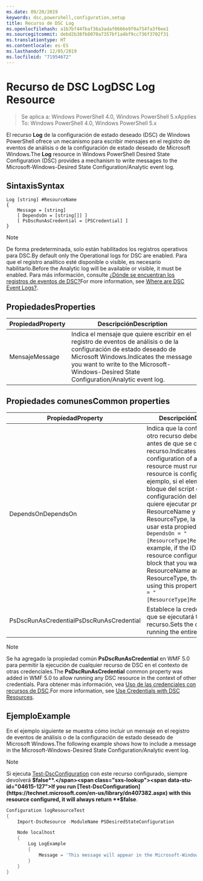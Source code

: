 ```yaml
---
ms.date: 09/20/2019
keywords: dsc,powershell,configuration,setup
title: Recurso de DSC Log
ms.openlocfilehash: a1b7bf44fbaf36a3adaf0666e9f0a754fa3f6ee1
ms.sourcegitcommit: debd2b38fb8070a7357bf1a4bf9cc736f3702f31
ms.translationtype: HT
ms.contentlocale: es-ES
ms.lasthandoff: 12/05/2019
ms.locfileid: "71954672"
---
```

# <a name="dsc-log-resource"></a><span data-ttu-id="04615-103">Recurso de DSC Log</span><span class="sxs-lookup"><span data-stu-id="04615-103">DSC Log Resource</span></span>

> <span data-ttu-id="04615-104">Se aplica a: Windows PowerShell 4.0, Windows PowerShell 5.x</span><span class="sxs-lookup"><span data-stu-id="04615-104">Applies To: Windows PowerShell 4.0, Windows PowerShell 5.x</span></span>

<span data-ttu-id="04615-105">El recurso **Log** de la configuración de estado deseado (DSC) de Windows PowerShell ofrece un mecanismo para escribir mensajes en el registro de eventos de análisis o de la configuración de estado deseado de Microsoft Windows.</span><span class="sxs-lookup"><span data-stu-id="04615-105">The **Log** resource in Windows PowerShell Desired State Configuration (DSC) provides a mechanism to write messages to the Microsoft-Windows-Desired State Configuration/Analytic event log.</span></span>

## <a name="syntax"></a><span data-ttu-id="04615-106">Sintaxis</span><span class="sxs-lookup"><span data-stu-id="04615-106">Syntax</span></span>

```Syntax
Log [string] #ResourceName
{
    Message = [string]
    [ DependsOn = [string[]] ]
    [ PsDscRunAsCredential = [PSCredential] ]
}
```

> [!NOTE]
> <span data-ttu-id="04615-107">De forma predeterminada, solo están habilitados los registros operativos para DSC.</span><span class="sxs-lookup"><span data-stu-id="04615-107">By default only the Operational logs for DSC are enabled.</span></span> <span data-ttu-id="04615-108">Para que el registro analítico esté disponible o visible, es necesario habilitarlo.</span><span class="sxs-lookup"><span data-stu-id="04615-108">Before the Analytic log will be available or visible, it must be enabled.</span></span> <span data-ttu-id="04615-109">Para más información, consulte [¿Dónde se encuentran los registros de eventos de DSC?](../../../troubleshooting/troubleshooting.md#where-are-dsc-event-logs)</span><span class="sxs-lookup"><span data-stu-id="04615-109">For more information, see [Where are DSC Event Logs?](../../../troubleshooting/troubleshooting.md#where-are-dsc-event-logs).</span></span>

## <a name="properties"></a><span data-ttu-id="04615-110">Propiedades</span><span class="sxs-lookup"><span data-stu-id="04615-110">Properties</span></span>

|<span data-ttu-id="04615-111">Propiedad</span><span class="sxs-lookup"><span data-stu-id="04615-111">Property</span></span> |<span data-ttu-id="04615-112">Descripción</span><span class="sxs-lookup"><span data-stu-id="04615-112">Description</span></span> |
|---|---|
|<span data-ttu-id="04615-113">Mensaje</span><span class="sxs-lookup"><span data-stu-id="04615-113">Message</span></span> |<span data-ttu-id="04615-114">Indica el mensaje que quiere escribir en el registro de eventos de análisis o de la configuración de estado deseado de Microsoft Windows.</span><span class="sxs-lookup"><span data-stu-id="04615-114">Indicates the message you want to write to the Microsoft-Windows-Desired State Configuration/Analytic event log.</span></span> |

## <a name="common-properties"></a><span data-ttu-id="04615-115">Propiedades comunes</span><span class="sxs-lookup"><span data-stu-id="04615-115">Common properties</span></span>

|<span data-ttu-id="04615-116">Propiedad</span><span class="sxs-lookup"><span data-stu-id="04615-116">Property</span></span> |<span data-ttu-id="04615-117">Descripción</span><span class="sxs-lookup"><span data-stu-id="04615-117">Description</span></span> |
|---|---|
|<span data-ttu-id="04615-118">DependsOn</span><span class="sxs-lookup"><span data-stu-id="04615-118">DependsOn</span></span> |<span data-ttu-id="04615-119">Indica que la configuración de otro recurso debe ejecutarse antes de que se configure este recurso.</span><span class="sxs-lookup"><span data-stu-id="04615-119">Indicates that the configuration of another resource must run before this resource is configured.</span></span> <span data-ttu-id="04615-120">Por ejemplo, si el elemento ID del bloque del script de configuración del recurso que quiere ejecutar primero es ResourceName y su tipo es ResourceType, la sintaxis para usar esta propiedad es `DependsOn = "[ResourceType]ResourceName"`.</span><span class="sxs-lookup"><span data-stu-id="04615-120">For example, if the ID of the resource configuration script block that you want to run first is ResourceName and its type is ResourceType, the syntax for using this property is `DependsOn = "[ResourceType]ResourceName"`.</span></span> |
|<span data-ttu-id="04615-121">PsDscRunAsCredential</span><span class="sxs-lookup"><span data-stu-id="04615-121">PsDscRunAsCredential</span></span> |<span data-ttu-id="04615-122">Establece la credencial con la que se ejecutará todo el recurso.</span><span class="sxs-lookup"><span data-stu-id="04615-122">Sets the credential for running the entire resource as.</span></span> |

> [!NOTE]
> <span data-ttu-id="04615-123">Se ha agregado la propiedad común **PsDscRunAsCredential** en WMF 5.0 para permitir la ejecución de cualquier recurso de DSC en el contexto de otras credenciales.</span><span class="sxs-lookup"><span data-stu-id="04615-123">The **PsDscRunAsCredential** common property was added in WMF 5.0 to allow running any DSC resource in the context of other credentials.</span></span> <span data-ttu-id="04615-124">Para obtener más información, vea [Uso de las credenciales con recursos de DSC](../../../configurations/runasuser.md).</span><span class="sxs-lookup"><span data-stu-id="04615-124">For more information, see [Use Credentials with DSC Resources](../../../configurations/runasuser.md).</span></span>

## <a name="example"></a><span data-ttu-id="04615-125">Ejemplo</span><span class="sxs-lookup"><span data-stu-id="04615-125">Example</span></span>

<span data-ttu-id="04615-126">En el ejemplo siguiente se muestra cómo incluir un mensaje en el registro de eventos de análisis o de la configuración de estado deseado de Microsoft Windows.</span><span class="sxs-lookup"><span data-stu-id="04615-126">The following example shows how to include a message in the Microsoft-Windows-Desired State Configuration/Analytic event log.</span></span>

> [!NOTE]
> <span data-ttu-id="04615-127">Si ejecuta [Test-DscConfiguration](https://technet.microsoft.com/en-us/library/dn407382.aspx) con este recurso configurado, siempre devolverá **$false**.</span><span class="sxs-lookup"><span data-stu-id="04615-127">If you run [Test-DscConfiguration](https://technet.microsoft.com/en-us/library/dn407382.aspx) with this resource configured, it will always return **$false**.</span></span>

```powershell
Configuration logResourceTest
{
    Import-DscResource -ModuleName PSDesiredStateConfiguration

    Node localhost
    {
        Log LogExample
        {
            Message = 'This message will appear in the Microsoft-Windows-Desired State Configuration/Analytic event log.'
        }
    }
}
```